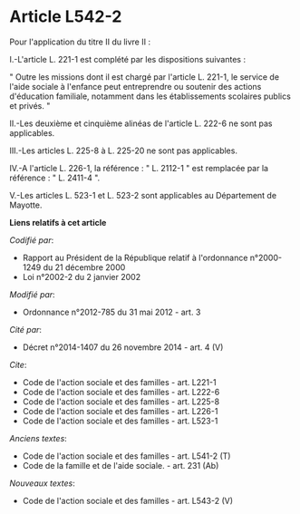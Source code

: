 # Article L542-2

Pour l'application du titre II du livre II : 

I.-L'article L. 221-1 est complété par les dispositions suivantes : 

" Outre les missions dont il est chargé par l'article L. 221-1, le service de l'aide sociale à l'enfance peut entreprendre ou
soutenir des actions d'éducation familiale, notamment dans les établissements scolaires publics et privés. " 

II.-Les deuxième et cinquième alinéas de l'article L. 222-6 ne sont pas applicables. 

III.-Les articles L. 225-8 à L. 225-20 ne sont pas applicables. 

IV.-A l'article L. 226-1, la référence : " L. 2112-1 " est remplacée par la référence : " L. 2411-4 ". 

V.-Les articles L. 523-1 et L. 523-2 sont applicables au Département de Mayotte.

**Liens relatifs à cet article**

_Codifié par_:

  - Rapport au Président de la République relatif à l'ordonnance n°2000-1249 du 21 décembre 2000
  - Loi n°2002-2 du 2 janvier 2002

_Modifié par_:

  - Ordonnance n°2012-785 du 31 mai 2012 - art. 3

_Cité par_:

  - Décret n°2014-1407 du 26 novembre 2014 - art. 4 (V)

_Cite_:

  - Code de l'action sociale et des familles - art. L221-1
  - Code de l'action sociale et des familles - art. L222-6
  - Code de l'action sociale et des familles - art. L225-8
  - Code de l'action sociale et des familles - art. L226-1
  - Code de l'action sociale et des familles - art. L523-1

_Anciens textes_:

  - Code de l'action sociale et des familles - art. L541-2 (T)
  - Code de la famille et de l'aide sociale. - art. 231 (Ab)

_Nouveaux textes_:

  - Code de l'action sociale et des familles - art. L543-2 (V)
